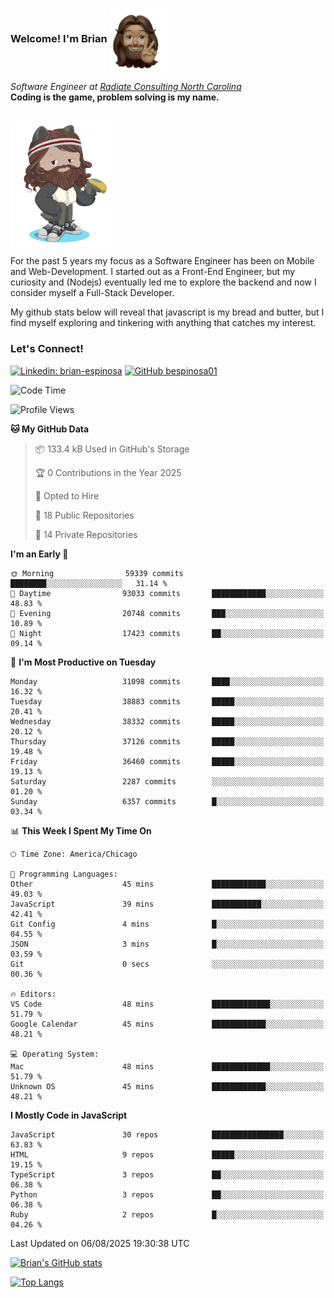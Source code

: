 ###  Welcome! I'm Brian <img align="center" src="https://github.com/bespinosa01/bespinosa01/blob/main/assets/peace-animoji.png" height="100" /></h2>
<p><em>Software Engineer at <a href="https://www.radiateconsulting.coop/north-carolina-tech-coop">Radiate Consulting North Carolina</a>
 <br/>
<!-- </br>Developer Consultant at <a href="https://codethedream.org/">Code The Dream</a> -->
</em> <b>Coding is the game, problem solving is my name.</b></p>

<br/>


 <img align="center" src="https://github.com/bespinosa01/bespinosa01/blob/main/assets/octo-me.png" height="200" /> 
 <p>
 For the past 5 years my focus as a Software Engineer has been on Mobile and Web-Development. I started out as a Front-End Engineer, but my curiosity and (Nodejs) eventually led me to explore the backend and now I consider myself a Full-Stack Developer.
</p>
<p>
 My github stats below will reveal that javascript is my bread and butter, but I find myself exploring and tinkering with anything that catches my interest. 
 </p>
 
 
### Let's Connect!

[![Linkedin: brian-espinosa](https://img.shields.io/badge/-brian--espinosa-blue?style=flat-square&logo=Linkedin&logoColor=white&link=https://www.linkedin.com/in/brian-espinosa/)](https://www.linkedin.com/in/brian-espinosa/)
[![GitHub bespinosa01](https://img.shields.io/github/followers/bespinosa01?label=follow&style=social)](https://github.com/bespinosa01)



<!--START_SECTION:waka-->
![Code Time](http://img.shields.io/badge/Code%20Time-1%2C813%20hrs%202%20mins-blue)

![Profile Views](http://img.shields.io/badge/Profile%20Views-0-blue)

**🐱 My GitHub Data** 

> 📦 133.4 kB Used in GitHub's Storage 
 > 
> 🏆 0 Contributions in the Year 2025
 > 
> 💼 Opted to Hire
 > 
> 📜 18 Public Repositories 
 > 
> 🔑 14 Private Repositories 
 > 
**I'm an Early 🐤** 

```text
🌞 Morning                59339 commits       ████████░░░░░░░░░░░░░░░░░   31.14 % 
🌆 Daytime                93033 commits       ████████████░░░░░░░░░░░░░   48.83 % 
🌃 Evening                20748 commits       ███░░░░░░░░░░░░░░░░░░░░░░   10.89 % 
🌙 Night                  17423 commits       ██░░░░░░░░░░░░░░░░░░░░░░░   09.14 % 
```
📅 **I'm Most Productive on Tuesday** 

```text
Monday                   31098 commits       ████░░░░░░░░░░░░░░░░░░░░░   16.32 % 
Tuesday                  38883 commits       █████░░░░░░░░░░░░░░░░░░░░   20.41 % 
Wednesday                38332 commits       █████░░░░░░░░░░░░░░░░░░░░   20.12 % 
Thursday                 37126 commits       █████░░░░░░░░░░░░░░░░░░░░   19.48 % 
Friday                   36460 commits       █████░░░░░░░░░░░░░░░░░░░░   19.13 % 
Saturday                 2287 commits        ░░░░░░░░░░░░░░░░░░░░░░░░░   01.20 % 
Sunday                   6357 commits        █░░░░░░░░░░░░░░░░░░░░░░░░   03.34 % 
```


📊 **This Week I Spent My Time On** 

```text
🕑︎ Time Zone: America/Chicago

💬 Programming Languages: 
Other                    45 mins             ████████████░░░░░░░░░░░░░   49.03 % 
JavaScript               39 mins             ███████████░░░░░░░░░░░░░░   42.41 % 
Git Config               4 mins              █░░░░░░░░░░░░░░░░░░░░░░░░   04.55 % 
JSON                     3 mins              █░░░░░░░░░░░░░░░░░░░░░░░░   03.59 % 
Git                      0 secs              ░░░░░░░░░░░░░░░░░░░░░░░░░   00.36 % 

🔥 Editors: 
VS Code                  48 mins             █████████████░░░░░░░░░░░░   51.79 % 
Google Calendar          45 mins             ████████████░░░░░░░░░░░░░   48.21 % 

💻 Operating System: 
Mac                      48 mins             █████████████░░░░░░░░░░░░   51.79 % 
Unknown OS               45 mins             ████████████░░░░░░░░░░░░░   48.21 % 
```

**I Mostly Code in JavaScript** 

```text
JavaScript               30 repos            ████████████████░░░░░░░░░   63.83 % 
HTML                     9 repos             █████░░░░░░░░░░░░░░░░░░░░   19.15 % 
TypeScript               3 repos             ██░░░░░░░░░░░░░░░░░░░░░░░   06.38 % 
Python                   3 repos             ██░░░░░░░░░░░░░░░░░░░░░░░   06.38 % 
Ruby                     2 repos             █░░░░░░░░░░░░░░░░░░░░░░░░   04.26 % 
```




 Last Updated on 06/08/2025 19:30:38 UTC
<!--END_SECTION:waka-->


<!--  Github STATS -->
[![Brian's GitHub stats](https://github-readme-stats.vercel.app/api?username=bespinosa01&hide=stars,contribs&count_private=true&show_icons=true)](https://github.com/anuraghazra/github-readme-stats)

[![Top Langs](https://github-readme-stats.vercel.app/api/top-langs/?username=bespinosa01&layout=compact)](https://github.com/anuraghazra/github-readme-stats)



<!--
**bespinosa01/bespinosa01** is a ✨ _special_ ✨ repository because its `README.md` (this file) appears on your GitHub profile.

Here are some ideas to get you started:

- 🔭 I’m currently working on ...
- 🌱 I’m currently learning ...
- 👯 I’m looking to collaborate on ...
- 🤔 I’m looking for help with ...
- 💬 Ask me about ...
- 📫 How to reach me: ...
- 😄 Pronouns: ...
- ⚡ Fun fact: ...
-->
